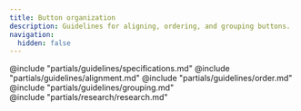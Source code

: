 ```yaml
---
title: Button organization
description: Guidelines for aligning, ordering, and grouping buttons.
navigation:
  hidden: false
---
```


<section data-tab="Guidelines">
  @include "partials/guidelines/specifications.md"
  @include "partials/guidelines/alignment.md"
  @include "partials/guidelines/order.md"
  @include "partials/guidelines/grouping.md"
</section>

<section data-tab="Research">
  @include "partials/research/research.md"
</section>

